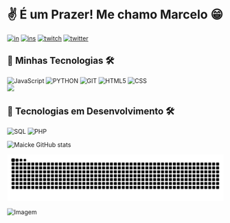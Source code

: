 # ✌ É um Prazer! Me chamo Marcelo 😁

[![in](https://img.shields.io/badge/LinkedIn-0077B5?style=for-the-badge&logo=linkedin&logoColor=white)](https://www.linkedin.com/in/marcelo-santiago-in/)
[![ins](https://img.shields.io/badge/Instagram-E4405F?style=for-the-badge&logo=instagram&logoColor=white)](https://www.instagram.com/mrmaicke/)
[![twitch](https://img.shields.io/badge/Twitch-9146FF?style=for-the-badge&logo=twitch&logoColor=white)](https://www.twitch.tv/mrmaicke_)
[![twitter](https://img.shields.io/badge/Twitter-1DA1F2?style=for-the-badge&logo=twitter&logoColor=white)](https://twitter.com)

## 🔧 Minhas Tecnologias 🛠️

<div style="display: inline_block">
    <img alt=JavaScript src="https://img.shields.io/badge/JavaScript-323330?style=for-the-badge&logo=javascript&logoColor=F7DF1E">
    <img alt=PYTHON src="https://img.shields.io/badge/Python-14354C?style=for-the-badge&logo=python&logoColor=white">
    <img alt=GIT src="https://img.shields.io/badge/GIT-E44C30?style=for-the-badge&logo=git&logoColor=white">
    <img alt=HTML5 src="https://img.shields.io/badge/HTML5-E34F26?style=for-the-badge&logo=html5&logoColor=white">
    <img alt=CSS src="https://img.shields.io/badge/CSS-239120?&style=for-the-badge&logo=css3&logoColor=white"> <br>
    <img height="180em" src="https://github-readme-stats.vercel.app/api/top-langs/?username=mrmaicke&layout=compact&langs_count=7&theme=radical"/>
</div>

## 🔧 Tecnologias em Desenvolvimento 🛠️
<div style="display: inline_block">
    <img alt=SQL src="https://img.shields.io/badge/MySQL-00000F?style=for-the-badge&logo=mysql&logoColor=white">
    <img alt=PHP src="https://img.shields.io/badge/PHP-777BB4?style=for-the-badge&logo=php&logoColor=white"><br>
</div>

![Maicke GitHub stats](https://github-readme-stats.vercel.app/api?username=mrmaicke&show_icons=true&theme=radical)

![Snake animation](https://github.com/mrmaicke/mrmaicke/blob/output/github-contribution-grid-snake.svg)

<div style="position: relative; height: 100vh;">
  <img src="https://raw.githubusercontent.com/coderjojo/coderjojo/master/img/github.gif" alt="Imagem" class="centered" width="35%">
</div>

Para alinhar todos os dados no centro, você pode envolver todo o conteúdo em uma div pai e aplicar a propriedade `text-align: center;` a essa div. Aqui está o código atualizado:


<div style="text-align: center;">
  <h1>✌ É um Prazer! Me chamo Marcelo 😁</h1>
  
  <a href="https://www.linkedin.com/in/marcelo-santiago-in/" target="_blank"><img src="https://img.shields.io/badge/LinkedIn-0077B5?style=for-the-badge&logo=linkedin&logoColor=white" alt="LinkedIn"></a>
  <a href="https://www.instagram.com/mrmaicke/" target="_blank"><img src="https://img.shields.io/badge/Instagram-E4405F?style=for-the-badge&logo=instagram&logoColor=white" alt="Instagram"></a>
  <a href="https://www.twitch.tv/mrmaicke_" target="_blank"><img src="https://img.shields.io/badge/Twitch-9146FF?style=for-the-badge&logo=twitch&logoColor=white" alt="Twitch"></a>
  <a href="https://twitter.com" target="_blank"><img src="https://img.shields.io/badge/Twitter-1DA1F2?style=for-the-badge&logo=twitter&logoColor=white" alt="Twitter"></a>
  
  <h2>🔧 Minhas Tecnologias 🛠️</h2>
  
  <div style="display: inline_block">
      <img alt="JavaScript" src="https://img.shields.io/badge/JavaScript-323330?style=for-the-badge&logo=javascript&logoColor=F7DF1E">
      <img alt="Python" src="https://img.shields.io/badge/Python-14354C?style=for-the-badge&logo=python&logoColor=white">
      <img alt="Git" src="https://img.shields.io/badge/GIT-E44C30?style=for-the-badge&logo=git&logoColor=white">
      <img alt="HTML5" src="https://img.shields.io/badge/HTML5-E34F26?style=for-the-badge&logo=html5&logoColor=white">
      <img alt="CSS" src="https://img.shields.io/badge/CSS-239120?&style=for-the-badge&logo=css3&logoColor=white"> <br>
      <img height="180em" src="https://github-readme-stats.vercel.app/api/top-langs/?username=mrmaicke&layout=compact&langs_count=7&theme=radical"/>
  </div>
  
  <h2>🔧 Tecnologias em Desenvolvimento 🛠️</h2>
  
  <div style="display: inline_block">
      <img alt="MySQL" src="https://img.shields.io/badge/MySQL-00000F?style=for-the-badge&logo=mysql&logoColor=white">
      <img alt="PHP" src="https://img.shields.io/badge/PHP-777BB4?style=for-the-badge&logo=php&logoColor=white"><br>
  </div>
  
  <img src="https://github-readme-stats.vercel.app/api?username=mrmaicke&show_icons=true&theme=radical" alt="Maicke GitHub stats">
  
 
